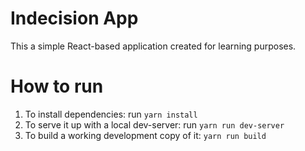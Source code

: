 # Indecision App
This a simple React-based application created for learning purposes.

# How to run
 1. To install dependencies: run `yarn install`
 2. To serve it up with a local dev-server: run `yarn run dev-server`
 3. To build a working development copy of it: `yarn run build`
